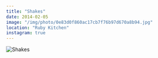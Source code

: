 ```yaml
---
title: "Shakes"
date: 2014-02-05
image: "/img/photo/0e83d0f860ac17cb7f76b97d670a8b94.jpg"
location: "Ruby Kitchen"
instagram: true
---
```


![Shakes](/img/photo/0e83d0f860ac17cb7f76b97d670a8b94.jpg)
